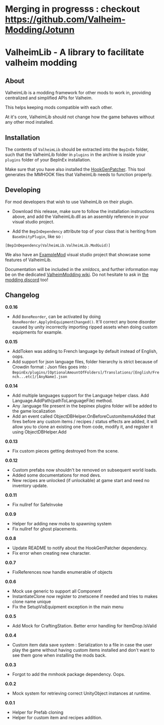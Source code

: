 # Merging in progresss : checkout https://github.com/Valheim-Modding/Jotunn

# ValheimLib - A library to facilitate valheim modding

## About

ValheimLib is a modding framework for other mods to work in, providing centralized and simplified APIs for Valheim. 

This helps keeping mods compatible with each other.

At it's core, ValheimLib should not change how the game behaves without any other mod installed.

## Installation

The contents of `ValheimLib` should be extracted into the `BepInEx` folder, such that the ValheimLib folder in `plugins` in the archive is inside your `plugins` folder of your BepInEx installation.

Make sure that you have also installed the [HookGenPatcher](https://valheim.thunderstore.io/package/ValheimModding/HookGenPatcher/). This tool generates the MMHOOK files that ValheimLib needs to function properly.

## Developing

For mod developers that wish to use ValheimLib on their plugin.

- Download this release, make sure to follow the installation instructions above, and add the ValheimLib.dll as an assembly reference in your visual studio project.

- Add the `BepInDependency` attribute top of your class that is heriting from `BaseUnityPlugin`, like so :

`[BepInDependency(ValheimLib.ValheimLib.ModGuid)]`

We also have an [ExampleMod](https://github.com/Valheim-Modding/ExampleMod) visual studio project that showcase some features of ValheimLib.

Documentation will be included in the  *xmldocs*, and further information may be on the dedicated [ValheimModding wiki](https://github.com/Valheim-Modding/Wiki/wiki). Do not hesitate to ask in [the modding discord](https://discord.gg/RBq2mzeu4z) too!

## Changelog

**0.0.16**

* Add `BoneReorder`, can be activated by doing `BoneReorder.ApplyOnEquipmentChanged()`. It'll correct any bone disorder caused by unity incorrectly importing ripped assets when doing custom equipments for example.

**0.0.15**

* AddToken was adding to French language by default instead of English, oops.
* Add support for json language files, folder hierarchy is strict because of Crowdin format : Json files goes into : `BepinEx/plugins/[OptionalAmountOfFolders]/Translations/[English/French...etc]/[AnyName].json`

**0.0.14**

* Add multiple languages support for the Language helper class. Add Language.AddPath(pathToLanguageFile) method.
* Any .language file present in the bepinex plugins folder will be added to the game localization
* Add an event called ObjectDBHelper.OnBeforeCustomItemsAdded that fires before any custom items / recipes / status effects are added, it will allow you to clone an existing one from code, modify it, and register it using ObjectDBHelper.Add

**0.0.13**

* Fix custom pieces getting destroyed from the scene.

**0.0.12**

* Custom prefabs now shouldn't be removed on subsequent world loads.
* Added some documentations for mod devs.
* New recipes are unlocked (if unlockable) at game start and need no inventory update.

**0.0.11**

* Fix nullref for SafeInvoke

**0.0.9**

* Helper for adding new mobs to spawning system
* Fix nullref for ghost placements.

**0.0.8**

* Update README to notify about the HookGenPatcher dependency.
* Fix error when creating new character.

**0.0.7**

* FixReferences now handle enumerable of objects

**0.0.6**

* Mock use generic to support all Component
* InstantiateClone now register to znetscene if needed and tries to makes clone name unique
* Fix the SetupVisEquipment exception in the main menu

**0.0.5**

* Add Mock for CraftingStation. Better error handling for ItemDrop.IsValid

**0.0.4**

* Custom item data save system : Serialization to a file in case the user play the game without having custom items installed and don't want to see them gone when installing the mods back.

**0.0.3**

* Forgot to add the mmhook package dependency. Oops.

**0.0.2**

* Mock system for retrieving correct UnityObject instances at runtime.

**0.0.1**

* Helper for Prefab cloning
* Helper for custom item and recipes addition.
